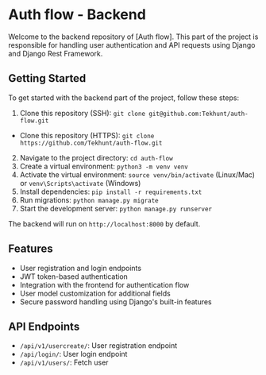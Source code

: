 # Auth flow - Backend

Welcome to the backend repository of [Auth flow]. This part of the project is responsible for handling user authentication and API requests using Django and Django Rest Framework.

## Getting Started

To get started with the backend part of the project, follow these steps:

1. Clone this repository (SSH): `git clone git@github.com:Tekhunt/auth-flow.git`
- Clone this repository (HTTPS): `git clone https://github.com/Tekhunt/auth-flow.git`
2. Navigate to the project directory: `cd auth-flow`
3. Create a virtual environment: `python3 -m venv venv`
4. Activate the virtual environment: `source venv/bin/activate` (Linux/Mac) or `venv\Scripts\activate` (Windows)
5. Install dependencies: `pip install -r requirements.txt`
6. Run migrations: `python manage.py migrate`
7. Start the development server: `python manage.py runserver`

The backend will run on `http://localhost:8000` by default.

## Features

- User registration and login endpoints
- JWT token-based authentication
- Integration with the frontend for authentication flow
- User model customization for additional fields
- Secure password handling using Django's built-in features

## API Endpoints

- `/api/v1/usercreate/`: User registration endpoint
- `/api/login/`: User login endpoint
- `/api/v1/users/`: Fetch user

